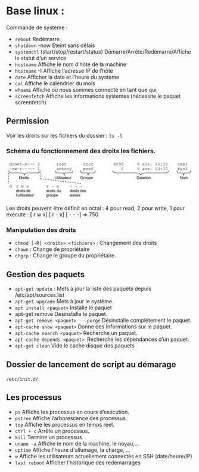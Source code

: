 # Base linux :

Commande de systeme :

- `reboot`	Redémarre
- `shutdown` -now	Éteint sans délais
- `systemctl` (start/stop/restart/status) <service>	Démarre/Arrête/Redémarre/Affiche le statut d’un service
- `hostname` Affiche le nom d’hôte de la machine
- `hostname` -I	Affiche l’adresse IP de l’hôte
- `date`	Afficher la date et l’heure du système
- `cal`	Affiche le calendrier du mois
- `whoami`	Affiche où nous sommes connecté en tant que qui
- `screenfetch`	Affiche les informations systèmes (nécessite le paquet screenfetch)



## Permission 

Voir les droits sur les fichiers du dossier : `ls -l`

### Schéma du fonctionnement des droits les fichiers.

![Droits linux](image/linuxDroits.png)

Les droits peuvent être définit en octal : 4 pour read, 2 pour write, 1 pour execute : [ r w x] [ r - x] [ - - -] => 750

### Manipulation des droits

- `chmod [-R] <droits> <fichiers>` : Changement des droits
- `chown` : Change de propriétaire
- `chgrp` : Change le groupe du propriétaire.

## Gestion des paquets

- `apt-get update` : Mets à jour la liste des paquets depuis
/etc/apt/sources.list
- `apt-get upgrade` Mets à jour le système.
- `apt install <paquet>` Installe le paquet
- apt-get remove <paquet> Désinstalle le paquet. 
- `apt-get remove <paquet> -- purge` Désinstalle complètement le paquet.
- `apt-cache show <paquet>` Donne des Informations sur le paquet.
- `apt-cache search <paquet>` Recherche un paquet.
- `apt-cache depends <paquet> `Recherche les dépendances d’un paquet.
- `apt-get clean` Vide le cache disque des paquets


## Dossier de lancement de script au démarage

`/etc/init.d/`

## Les processus

- `ps` Affiche les processus en cours d’exécution. 
- `pstree` Affiche l’arborescence des processus. 
- `top` Affiche les processus en temps réel.
- `ctrl + c` Arrête un processus.
- `kill` Termine un processus. 
- `uname -a` Affiche le nom de la machine, le noyau,...
- `uptime` Affiche l'heure d'allumage, la charge, ...
- `w`	Affiche les utilisateurs actuellement connectés en SSH (date/heure/IP)
- `last reboot`	Afficher l’historique des redémarrages





